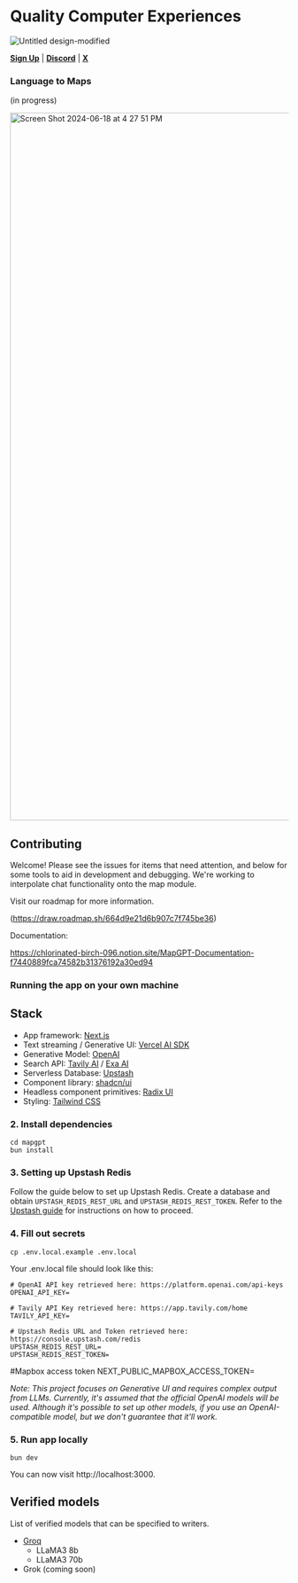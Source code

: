 # Quality Computer Experiences 
![Untitled design-modified](https://github.com/user-attachments/assets/3fef4c71-2811-4853-80b2-2703ee2eda78)

[**Sign Up**](https://tally.so/r/wkWqkd) | [**Discord**](https://discord.com/invite/NqGY9EWjWj) | [**X**](https://x.com/tryqcx)

### Language to Maps 
(in progress)

<img width="1277" alt="Screen Shot 2024-06-18 at 4 27 51 PM" src="https://github.com/QueueLab/MapGPT/assets/115367894/01584e12-b3f5-41c9-8009-a16642568798">



## Contributing

Welcome! Please see the issues for items that need attention, and below for some tools to aid in development and debugging. We're working to interpolate chat functionality onto the map module.


Visit our roadmap for more information.

(https://draw.roadmap.sh/664d9e21d6b907c7f745be36)

Documentation: 

https://chlorinated-birch-096.notion.site/MapGPT-Documentation-f7440889fca74582b31376192a30ed94

### Running the app on your own machine


## Stack

- App framework: [Next.js](https://nextjs.org/)
- Text streaming / Generative UI: [Vercel AI SDK](https://sdk.vercel.ai/docs)
- Generative Model: [OpenAI](https://openai.com/)
- Search API: [Tavily AI](https://tavily.com/) / [Exa AI](https://exa.ai/)
- Serverless Database: [Upstash](https://upstash.com/)
- Component library: [shadcn/ui](https://ui.shadcn.com/)
- Headless component primitives: [Radix UI](https://www.radix-ui.com/)
- Styling: [Tailwind CSS](https://tailwindcss.com/)


### 2. Install dependencies

```
cd mapgpt
bun install
```

### 3. Setting up Upstash Redis

Follow the guide below to set up Upstash Redis. Create a database and obtain `UPSTASH_REDIS_REST_URL` and `UPSTASH_REDIS_REST_TOKEN`. Refer to the [Upstash guide](https://upstash.com/blog/rag-chatbot-upstash#setting-up-upstash-redis) for instructions on how to proceed.

### 4. Fill out secrets

```
cp .env.local.example .env.local
```

Your .env.local file should look like this:

```
# OpenAI API key retrieved here: https://platform.openai.com/api-keys
OPENAI_API_KEY=

# Tavily API Key retrieved here: https://app.tavily.com/home
TAVILY_API_KEY=

# Upstash Redis URL and Token retrieved here: https://console.upstash.com/redis
UPSTASH_REDIS_REST_URL=
UPSTASH_REDIS_REST_TOKEN=
```

#Mapbox access token
NEXT_PUBLIC_MAPBOX_ACCESS_TOKEN=



_Note: This project focuses on Generative UI and requires complex output from LLMs. Currently, it's assumed that the official OpenAI models will be used. Although it's possible to set up other models, if you use an OpenAI-compatible model, but we don't guarantee that it'll work._

### 5. Run app locally

```
bun dev
```

You can now visit http://localhost:3000.

## Verified models

List of verified models that can be specified to writers.

- [Groq](https://console.groq.com/docs/models)
  - LLaMA3 8b
  - LLaMA3 70b
 - Grok (coming soon) 
